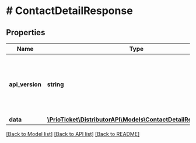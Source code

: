 # # ContactDetailResponse

## Properties

Name | Type | Description | Notes
------------ | ------------- | ------------- | -------------
**api_version** | **string** | Represents the version of the service API that&#39;s served in the response. | [readonly]
**data** | [**\PrioTicket\DistributorAPI\Models\ContactDetailResponseData**](ContactDetailResponseData.md) |  |

[[Back to Model list]](../../README.md#models) [[Back to API list]](../../README.md#endpoints) [[Back to README]](../../README.md)
